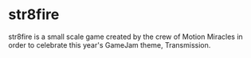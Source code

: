 # str8fire
str8fire is a small scale game created by the crew of Motion Miracles in order to celebrate this year's GameJam theme, Transmission.
